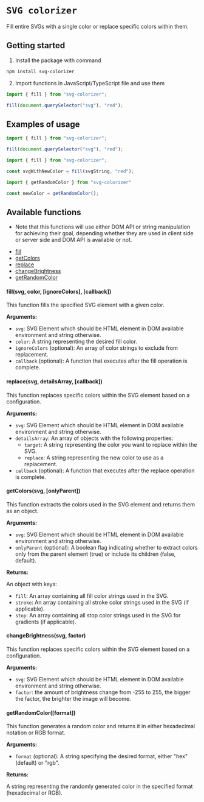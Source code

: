 # `SVG colorizer`

Fill entire SVGs with a single color or replace specific colors within them.

## Getting started

1. Install the package with command

```bash
npm install svg-colorizer
```

2. Import functions in JavaScript/TypeScript file and use them

```javascript
import { fill } from "svg-colorizer";

fill(document.querySelector("svg"), "red");
```

## Examples of usage

```javascript
import { fill } from "svg-colorizer";

fill(document.querySelector("svg"), "red");
```

```javascript
import { fill } from "svg-colorizer";

const svgWithNewColor = fill(svgString, "red");
```

```javascript
import { getRandomColor } from "svg-colorizer"

const newColor = getRandomColor();
```

## Available functions
* Note that this functions will use either DOM API or string manipulation for achieving their goal, depending whether they are used in client side or server side and DOM API is available or not.

- [fill](#fill)
- [getColors](#getColors)
- [replace](#replace)
- [changeBrightness](#changeBrightness)
- [getRandomColor](#getRandomColor)


#### fill(svg, color, [ignoreColors], [callback])

This function fills the specified SVG element with a given color.

**Arguments:**

* `svg`: SVG Element which should be HTML element in DOM available environment and string otherwise.
* `color`: A string representing the desired fill color.
* `ignoreColors` (optional): An array of color strings to exclude from replacement.
* `callback` (optional): A function that executes after the fill operation is complete.


#### replace(svg, detailsArray, [callback])

This function replaces specific colors within the SVG element based on a configuration.

**Arguments:**

* `svg`: SVG Element which should be HTML element in DOM available environment and string otherwise.
* `detailsArray`: An array of objects with the following properties:
    * `target`: A string representing the color you want to replace within the SVG.
    * `replace`: A string representing the new color to use as a replacement.
* `callback` (optional): A function that executes after the replace operation is complete.


#### getColors(svg, [onlyParent])

This function extracts the colors used in the SVG element and returns them as an object.

**Arguments:**

* `svg`: SVG Element which should be HTML element in DOM available environment and string otherwise.
* `onlyParent` (optional): A boolean flag indicating whether to extract colors only from the parent element (true) or include its children (false, default).

**Returns:**

An object with keys:

* `fill`: An array containing all fill color strings used in the SVG.
* `stroke`: An array containing all stroke color strings used in the SVG (if applicable).
* `stop`: An array containing all stop color strings used in the SVG for gradients (if applicable).


#### changeBrightness(svg, factor)

This function replaces specific colors within the SVG element based on a configuration.

**Arguments:**

* `svg`: SVG Element which should be HTML element in DOM available environment and string otherwise.
* `factor`: the amount of brightness change from -255 to 255, the bigger the factor, the brighter the image will become.


#### getRandomColor([format])

This function generates a random color and returns it in either hexadecimal notation or RGB format.

**Arguments:**

* `format` (optional): A string specifying the desired format, either "hex" (default) or "rgb".

**Returns:**

A string representing the randomly generated color in the specified format (hexadecimal or RGB).